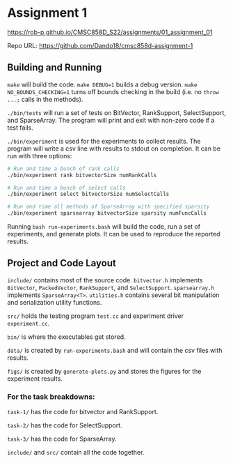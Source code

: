 # Assignment 1
https://rob-p.github.io/CMSC858D_S22/assignments/01_assignment_01

Repo URL: https://github.com/Dando18/cmsc858d-assignment-1

## Building and Running

`make` will build the code. 
`make DEBUG=1` builds a debug version. 
`make NO_BOUNDS_CHECKING=1` turns off bounds checking in the build (i.e. no `throw ...;` calls in the methods).

`./bin/tests` will run a set of tests on BitVector, RankSupport, SelectSupport, and SparseArray.
The program will print and exit with non-zero code if a test fails.

`./bin/experiment` is used for the experiments to collect results. 
The program will write a csv line with results to stdout on completion.
It can be run with three options:

```sh
# Run and time a bunch of rank calls
./bin/experiment rank bitvectorSize numRankCalls

# Run and time a bunch of select calls
./bin/experiment select bitvectorSize numSelectCalls

# Run and time all methods of SparseArray with specified sparsity
./bin/experiment sparsearray bitvectorSize sparsity numFuncCalls
```

Running `bash run-experiments.bash` will build the code, run a set of experiments, and generate plots.
It can be used to reproduce the reported results.


## Project and Code Layout

`include/` contains most of the source code.
`bitvector.h` implements `BitVector`, `PackedVector`, `RankSupport`, and `SelectSupport`.
`sparsearray.h` implements `SparseArray<T>`.
`utilities.h` contains several bit manipulation and serialization utility functions.

`src/` holds the testing program `test.cc` and experiment driver `experiment.cc`.

`bin/` is where the executables get stored.

`data/` is created by `run-experiments.bash` and will contain the csv files with results.

`figs/` is created by `generate-plots.py` and stores the figures for the experiment results.



### For the task breakdowns:

`task-1/` has the code for bitvector and RankSupport.

`task-2/` has the code for SelectSupport.

`task-3/` has the code for SparseArray.

`include/` and `src/` contain all the code together.